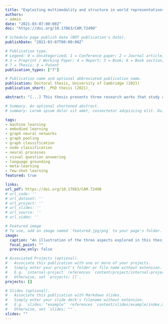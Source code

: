 ```yaml
---
title: "Exploiting multimodality and structure in world representations"
authors:
- admin
date: "2021-03-07:00:00Z"
doi: "https://doi.org/10.17863/CAM.72490"

# Schedule page publish date (NOT publication's date).
publishDate: "2021-03-07T00:00:00Z"

# Publication type.
# Legend: 0 = Uncategorized; 1 = Conference paper; 2 = Journal article;
# 3 = Preprint / Working Paper; 4 = Report; 5 = Book; 6 = Book section;
# 7 = Thesis; 8 = Patent
publication_types: ["7"]

# Publication name and optional abbreviated publication name.
publication: Doctoral thesis, University of Cambridge (2021)
publication_short: _PhD thesis (2021)_

abstract: "[...] This thesis presents three research works that study and develop likely aspects of future intelligent agents. The first contribution centers on vision-and-language learning, introducing a challenging embodied task that shifts the focus of an existing one to the visual reasoning problem. By extending popular visual question answering (VQA) paradigms, I also designed several models that were evaluated on the novel dataset. This produced initial performance estimates for environment understanding, through the lens of a more challenging VQA downstream task. The second work presents two ways of obtaining hierarchical representations of graph-structured data. These methods either scaled to much larger graphs than the ones processed by the best-performing method at the time, or incorporated theoretical properties via the use of topological data analysis algorithms. Both approaches competed with contemporary state-of-the-art graph classification methods, even outside social domains in the second case, where the inductive bias was PageRank-driven. Finally, the third contribution delves further into relational learning, presenting a probabilistic treatment of graph representations in complex settings such as few-shot, multi-task learning and scarce-labelled data regimes. By adding relational inductive biases to neural processes, the resulting framework can model an entire distribution of functions which generate datasets with structure. This yielded significant performance gains, especially in the aforementioned complex scenarios, with semantically-accurate uncertainty estimates that drastically improved over the neural process baseline. This type of framework may eventually contribute to developing lifelong-learning systems, due to its ability to adapt to novel tasks and distributions. [...] (Full abstract on the thesis webpage)"

# Summary. An optional shortened abstract.
# summary: Lorem ipsum dolor sit amet, consectetur adipiscing elit. Duis posuere tellus ac convallis placerat. Proin tincidunt magna sed ex sollicitudin condimentum.

tags:
- machine learning
- embodied learning
- graph neural networks
- graph pooling
- graph classification
- node classification
- neural processes
- visual question answering
- language grounding
- meta-learning
- few-shot learning
featured: true

links:
url_pdf: https://doi.org/10.17863/CAM.72490
# url_code: ''
# url_dataset: ''
# url_project: ''
# url_slides: ''
# url_source: ''
# url_video: ''

# Featured image
# To use, add an image named `featured.jpg/png` to your page's folder.
image:
  caption: "An illustration of the three aspects explored in this thesis that can benefit world representations."
  focal_point: ""
  preview_only: false

# Associated Projects (optional).
#   Associate this publication with one or more of your projects.
#   Simply enter your project's folder or file name without extension.
#   E.g. `internal-project` references `content/project/internal-project/index.md`.
#   Otherwise, set `projects: []`.
projects: []

# Slides (optional).
#   Associate this publication with Markdown slides.
#   Simply enter your slide deck's filename without extension.
#   E.g. `slides: "example"` references `content/slides/example/index.md`.
#   Otherwise, set `slides: ""`.
slides: ""
---
```

